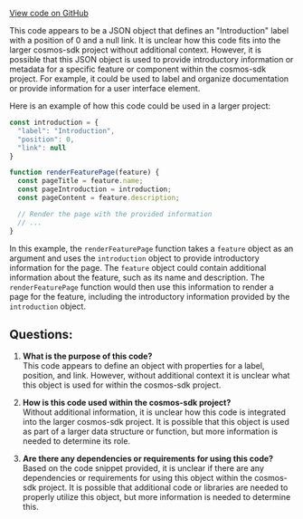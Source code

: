 [View code on GitHub](https://github.com/cosmos/cosmos-sdk/blob/main/docs/docs/intro/_category_.json)

This code appears to be a JSON object that defines an "Introduction" label with a position of 0 and a null link. It is unclear how this code fits into the larger cosmos-sdk project without additional context. However, it is possible that this JSON object is used to provide introductory information or metadata for a specific feature or component within the cosmos-sdk project. For example, it could be used to label and organize documentation or provide information for a user interface element. 

Here is an example of how this code could be used in a larger project:

```javascript
const introduction = {
  "label": "Introduction",
  "position": 0,
  "link": null
}

function renderFeaturePage(feature) {
  const pageTitle = feature.name;
  const pageIntroduction = introduction;
  const pageContent = feature.description;

  // Render the page with the provided information
  // ...
}
```

In this example, the `renderFeaturePage` function takes a `feature` object as an argument and uses the `introduction` object to provide introductory information for the page. The `feature` object could contain additional information about the feature, such as its name and description. The `renderFeaturePage` function would then use this information to render a page for the feature, including the introductory information provided by the `introduction` object.
## Questions: 
 1. **What is the purpose of this code?**\
This code appears to define an object with properties for a label, position, and link. However, without additional context it is unclear what this object is used for within the cosmos-sdk project.

2. **How is this code used within the cosmos-sdk project?**\
Without additional information, it is unclear how this code is integrated into the larger cosmos-sdk project. It is possible that this object is used as part of a larger data structure or function, but more information is needed to determine its role.

3. **Are there any dependencies or requirements for using this code?**\
Based on the code snippet provided, it is unclear if there are any dependencies or requirements for using this object within the cosmos-sdk project. It is possible that additional code or libraries are needed to properly utilize this object, but more information is needed to determine this.
